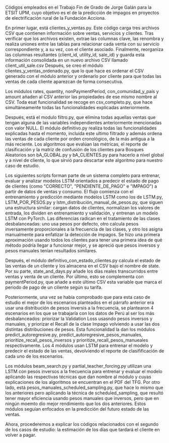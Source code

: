 Códigos empleados en el Trabajo Fin de Grado de Jorge Galán para la ETSIT UPM, cuyo objetivo es el de la predicción de impagos en proyectos de electrificación rural de la Fundación Acciona.

En primer lugar, está clientes_y_ventas.py. Este código carga tres archivos CSV que contienen información sobre ventas, servicios y clientes. Tras verificar que los archivos existen, extrae las columnas clave, las renombra y realiza uniones entre las tablas para relacionar cada venta con su servicio correspondiente y, a su vez, con el cliente asociado. Finalmente, reorganiza las columnas resultantes (client_id, utility_id, sale_id) y guarda esta información consolidada en un nuevo archivo CSV llamado client_util_sale.csv
Después, se creo el módulo clientes_y_ventas_ordenado.py, que lo que hace es ordenar el CSV generado con el módulo anterior y ordenarlo  por cliente para que todas las ventas de cada cliente aparezcan de forma consecutiva.

Los módulos rates, quantity, nonPaymentPeriod, con_comunidad_y_país y amount añaden al CSV anterior las propiedades de ese mismo nombre al CSV. Toda esat funcionalidad se recoge en csv_completo.py, que hace simultáneamente todas las funcionalidades explicadas anteriormente.

Después, está el modulo filtro.py, que elimina todas aquellas ventas que tengan alguna de las variables independientes anteriormente mencionadas con valor NULL. El módulo definitivo.py realiza todas las funcionalidades explicadas hasta el momento, incluida este ultimo filtrado y además ordena las ventas de cada cliente por orden cronológico, de la más antigua a la más reciente.
Los algoritmos que evalúan las métricas, el reporte de clasificación y la matriz de confusión de los clientes para Bosques Aleatorios son bA_GLOBAL.py y bA_CLIENTES.py para hacerlo a nivel global y a nivel de cliente, lo que sirvió para descartar este algoritmo para nuestro caso de estudio.

Los siguientes scripts forman parte de un sistema completo para entrenar, evaluar y analizar modelos LSTM orientados a predecir el estado de pago de clientes (como "CORRECTO", "PENDIENTE_DE_PAGO" e "IMPAGO") a partir de datos de ventas y consumo. El flujo comienza con el entrenamiento y predicción mediante modelos LSTM como los de LSTM.py, LSTM_POR_PESOS.py y lstm_distribución_manual_de_pesos.py, que siguen una estructura similar: cargan datos de clientes, normalizan los valores de entrada, los dividen en entrenamiento y validación, y entrenan un modelo LSTM con PyTorch. Las diferencias radican en el tratamiento de las clases desbalanceadas: uno usa pesos por defecto, otro calcula pesos inversamente proporcionales a la frecuencia de las clases, y otro los asigna manualmente para enfatizar la detección de impagos. Se hizo una primera aproximación usando todos los clientes para tener una primera idea de qué método podría llegar a funcionar mejor, y se apreció que pesos inversos y pesos manuales tenían resultados similares.

Después, el módulo definitivo_con_estado_clientes.py calcula el estado de las ventas de un cliente y los almacena en el CSV bajo el nombre de state. Por su parte, state_and_days.py añade los días reales transcurridos entre ventas y venta de un cliente. Por último, esto se complementa con paymentPeriod.py, que añade a este último CSV esta variable que marca el periodo de pago de un ciliente según su tarifa.

Posteriormente, una vez se había comprobado que para esta caso de estudio el mejor de los escenarios planteados en el párrafo anterior era usar una distribución de pesos inversis a la frecuencia, se plantearon 4 escenarios en los que se trabajaría con los datos de Perú al ser los más desbalanceados: priorizar la Validation Loss usasndo pesos inversos y manuales, y priorizar el Recall de la clase Impago volviendo a usar las dos distintas distribuciones de pesos. Esta funcionalidad la dan los módulos predict_autoregresive.py, predict_autoregresive_pesos_manuales, prioritize_recall_pesos_inversos y prioritize_recall_pesos_manueales respectivamente. Los 4 módulos usan LSTM para entrenar el modelo y predecir el estado de las ventas, devolviendo el reporte de clasifificación de cada uno de los escenarios.

Los módulos beam_search.py y partial_teacher_forcing.py utilizan una LSTM con pesos inversos a la frecuencia para entrenar y evaluar el modelo aplicando las respectivas técnicas que dan nombre al módulo y cuyas explicaciones de los algoritmos se encuentran en el PDF del TFG. Por otro lado, está pesos_manuales_scheduled_sampling.py, que hace lo mismo que los anteriores pero aplicando la técnica de scheduled_sampling, que resultó tener mayor eficiencia usando pesos manuales que inversos, pero que en ningún moemto dio mejor rendimiento que los dos anteriores. Estos módulos seguían enfocados en la predicción del futuro estado de las ventas.

Ahora, procederemos a explicar los códigos relacionados con el segundo de los casos de estudio: la estimación de los días que tardará el cliente en volver a pagar.

 
